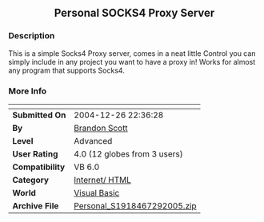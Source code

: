 ﻿<div align="center">

## Personal SOCKS4 Proxy Server


</div>

### Description

This is a simple Socks4 Proxy server, comes in a neat little Control you can simply include in any project you want to have a proxy in! Works for almost any program that supports Socks4.
 
### More Info
 


<span>             |<span>
---                |---
**Submitted On**   |2004-12-26 22:36:28
**By**             |[Brandon Scott](https://github.com/Planet-Source-Code/PSCIndex/blob/master/ByAuthor/brandon-scott.md)
**Level**          |Advanced
**User Rating**    |4.0 (12 globes from 3 users)
**Compatibility**  |VB 6\.0
**Category**       |[Internet/ HTML](https://github.com/Planet-Source-Code/PSCIndex/blob/master/ByCategory/internet-html__1-34.md)
**World**          |[Visual Basic](https://github.com/Planet-Source-Code/PSCIndex/blob/master/ByWorld/visual-basic.md)
**Archive File**   |[Personal\_S1918467292005\.zip](https://github.com/Planet-Source-Code/brandon-scott-personal-socks4-proxy-server__1-61946/archive/master.zip)









